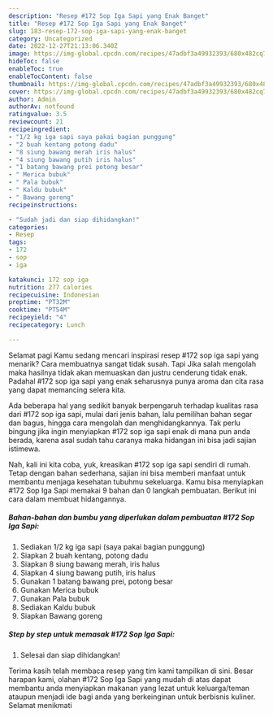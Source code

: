 ```yaml
---
description: "Resep #172 Sop Iga Sapi yang Enak Banget"
title: "Resep #172 Sop Iga Sapi yang Enak Banget"
slug: 183-resep-172-sop-iga-sapi-yang-enak-banget
category: Uncategorized
date: 2022-12-27T21:13:06.340Z
image: https://img-global.cpcdn.com/recipes/47adbf3a49932393/680x482cq70/172-sop-iga-sapi-foto-resep-utama.jpg
hideToc: false
enableToc: true
enableTocContent: false
thumbnail: https://img-global.cpcdn.com/recipes/47adbf3a49932393/680x482cq70/172-sop-iga-sapi-foto-resep-utama.jpg
cover: https://img-global.cpcdn.com/recipes/47adbf3a49932393/680x482cq70/172-sop-iga-sapi-foto-resep-utama.jpg
author: Admin
authorAv: notfound
ratingvalue: 3.5
reviewcount: 21
recipeingredient:
- "1/2 kg iga sapi saya pakai bagian punggung"
- "2 buah kentang potong dadu"
- "8 siung bawang merah iris halus"
- "4 siung bawang putih iris halus"
- "1 batang bawang prei potong besar"
- " Merica bubuk"
- " Pala bubuk"
- " Kaldu bubuk"
- " Bawang goreng"
recipeinstructions:

- "Sudah jadi dan siap dihidangkan!"
categories:
- Resep
tags:
- 172
- sop
- iga

katakunci: 172 sop iga 
nutrition: 277 calories
recipecuisine: Indonesian
preptime: "PT32M"
cooktime: "PT54M"
recipeyield: "4"
recipecategory: Lunch

---
```



Selamat pagi Kamu sedang mencari inspirasi resep #172 sop iga sapi yang menarik? Cara membuatnya sangat tidak susah. Tapi Jika salah mengolah maka hasilnya tidak akan memuaskan dan justru cenderung tidak enak. Padahal #172 sop iga sapi yang enak seharusnya punya aroma dan cita rasa yang dapat memancing selera kita.


Ada beberapa hal yang sedikit banyak berpengaruh terhadap kualitas rasa dari #172 sop iga sapi, mulai dari jenis bahan, lalu pemilihan bahan segar dan bagus, hingga cara mengolah dan menghidangkannya. Tak perlu bingung jika ingin menyiapkan #172 sop iga sapi enak di mana pun anda berada, karena asal sudah tahu caranya maka hidangan ini bisa jadi sajian istimewa.




Nah, kali ini kita coba, yuk, kreasikan #172 sop iga sapi sendiri di rumah. Tetap dengan bahan sederhana, sajian ini bisa memberi manfaat untuk membantu menjaga kesehatan tubuhmu sekeluarga. Kamu bisa menyiapkan #172 Sop Iga Sapi memakai 9 bahan dan 0 langkah pembuatan. Berikut ini cara dalam membuat hidangannya.

<!--inarticleads1-->

##### Bahan-bahan dan bumbu yang diperlukan dalam pembuatan #172 Sop Iga Sapi:

1. Sediakan 1/2 kg iga sapi (saya pakai bagian punggung)
1. Siapkan 2 buah kentang, potong dadu
1. Siapkan 8 siung bawang merah, iris halus
1. Siapkan 4 siung bawang putih, iris halus
1. Gunakan 1 batang bawang prei, potong besar
1. Gunakan  Merica bubuk
1. Gunakan  Pala bubuk
1. Sediakan  Kaldu bubuk
1. Siapkan  Bawang goreng




<!--inarticleads2-->

##### Step by step untuk memasak #172 Sop Iga Sapi:


1. Selesai dan siap dihidangkan!



Terima kasih telah membaca resep yang tim kami tampilkan di sini. Besar harapan kami, olahan #172 Sop Iga Sapi yang mudah di atas dapat membantu anda menyiapkan makanan yang lezat untuk keluarga/teman ataupun menjadi ide bagi anda yang berkeinginan untuk berbisnis kuliner. Selamat menikmati
